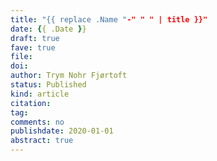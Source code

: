 ```yaml
---
title: "{{ replace .Name "-" " " | title }}"
date: {{ .Date }}
draft: true
fave: true
file: 
doi: 
author: Trym Nohr Fjørtoft
status: Published
kind: article
citation: 
tag:
comments: no
publishdate: 2020-01-01
abstract: true
---
```


